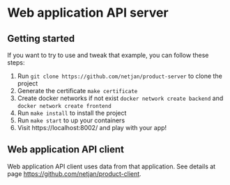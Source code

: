 # Web application API server

## Getting started
If you want to try to use and tweak that example, you can follow these steps:

1. Run `git clone https://github.com/netjan/product-server` to clone the project
1. Generate the certificate `make certificate`
1. Create docker networks if not exist `docker network create backend` and `docker network create frontend`
1. Run `make install` to install the project
1. Run `make start` to up your containers
1. Visit https://localhost:8002/ and play with your app!

## Web application API client
Web application API client uses data from that application. See details at page https://github.com/netjan/product-client.
